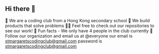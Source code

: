 ## Hi there 👋

🙋 We are a coding club from a Hong Kong secondary school
🌈 We build products that solve problems
👩‍💻 Feel free to check out our repositories to see our work!
🍿 Fun facts - We only have 4 people in the club currently
🧙 Follow our organization and email us at @everyone our email is stmargaretscodingclub@gmail.com password is stmargaretscodingclub@gmail.com
